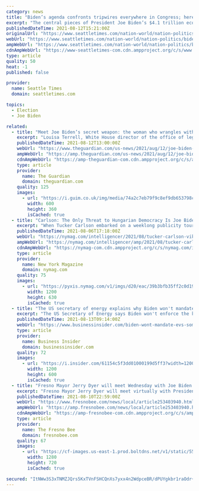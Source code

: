 ```yaml
---
category: news
title: "Biden’s agenda confronts tripwires everywhere in Congress; here’s the path ahead"
excerpt: "The central pieces of President Joe Biden’s $4.1 trillion economic agenda are now moving through Congress on a precarious two-track path that’s further complicated by a September showdown over the debt ceiling."
publishedDateTime: 2021-08-12T15:21:00Z
originalUrl: "https://www.seattletimes.com/nation-world/nation-politics/bidens-agenda-confronts-tripwires-everywhere-in-congress-heres-the-path-ahead/"
webUrl: "https://www.seattletimes.com/nation-world/nation-politics/bidens-agenda-confronts-tripwires-everywhere-in-congress-heres-the-path-ahead/"
ampWebUrl: "https://www.seattletimes.com/nation-world/nation-politics/bidens-agenda-confronts-tripwires-everywhere-in-congress-heres-the-path-ahead/?amp=1"
cdnAmpWebUrl: "https://www-seattletimes-com.cdn.ampproject.org/c/s/www.seattletimes.com/nation-world/nation-politics/bidens-agenda-confronts-tripwires-everywhere-in-congress-heres-the-path-ahead/?amp=1"
type: article
quality: 50
heat: -1
published: false

provider:
  name: Seattle Times
  domain: seattletimes.com

topics:
  - Election
  - Joe Biden

related:
  - title: "Meet Joe Biden’s secret weapon: the woman who wrangles with Congress"
    excerpt: "Louisa Terrell, White House director of the office of legislative affairs, is the tip of the spear of Biden’s team as she fulfills one of the most difficult jobs in a deeply divided political landscap"
    publishedDateTime: 2021-08-12T13:00:00Z
    webUrl: "https://www.theguardian.com/us-news/2021/aug/12/joe-biden-secret-weapon-louisa-terrell-congress?wpisrc=nl_powerup"
    ampWebUrl: "https://amp.theguardian.com/us-news/2021/aug/12/joe-biden-secret-weapon-louisa-terrell-congress"
    cdnAmpWebUrl: "https://amp-theguardian-com.cdn.ampproject.org/c/s/amp.theguardian.com/us-news/2021/aug/12/joe-biden-secret-weapon-louisa-terrell-congress"
    type: article
    provider:
      name: The Guardian
      domain: theguardian.com
    quality: 125
    images:
      - url: "https://i.guim.co.uk/img/media/74a2c7eb79f9c8ef9db653798c8fcb347c1a4719/654_0_3346_2007/master/3346.jpg?width=300&quality=45&auto=format&fit=max&dpr=2&s=cb7abaeb929f3807f0f8aaed493fc44b"
        width: 600
        height: 360
        isCached: true
  - title: "Carlson: The Only Threat to Hungarian Democracy Is Joe Biden"
    excerpt: "When Tucker Carlson embarked on a weeklong publicity tour of Viktor Orbán’s Hungary, Fox News personality Glenn Greenwald cast the decision as the kind of intrepid reporting we should all admire. “Is it now considered immoral or something for journalists to visit other countries to report on what they see and hear there?"
    publishedDateTime: 2021-08-06T17:18:00Z
    webUrl: "https://nymag.com/intelligencer/2021/08/tucker-carlson-viktor-orban-interview-fox-news-hungary-biden-interference.html"
    ampWebUrl: "https://nymag.com/intelligencer/amp/2021/08/tucker-carlson-viktor-orban-interview-fox-news-hungary-biden-interference.html"
    cdnAmpWebUrl: "https://nymag-com.cdn.ampproject.org/c/s/nymag.com/intelligencer/amp/2021/08/tucker-carlson-viktor-orban-interview-fox-news-hungary-biden-interference.html"
    type: article
    provider:
      name: New York Magazine
      domain: nymag.com
    quality: 75
    images:
      - url: "https://pyxis.nymag.com/v1/imgs/d20/eac/39b3bfb35ff2c0d192dbf652b09eab40f1-tucker-carlson.1x.rsocial.w1200.jpg"
        width: 1200
        height: 630
        isCached: true
  - title: "The US secretary of energy explains why Biden won't mandate a switch to electric cars — even though some experts say that's what's needed"
    excerpt: "The US Secretary of Energy says Biden won't enforce the kind of EV mandate that some experts recommend."
    publishedDateTime: 2021-08-13T09:14:00Z
    webUrl: "https://www.businessinsider.com/biden-wont-mandate-evs-some-experts-say-he-should-2021-8"
    type: article
    provider:
      name: Business Insider
      domain: businessinsider.com
    quality: 72
    images:
      - url: "https://i.insider.com/61154c5f3dd01000199d5ff3?width=1200&format=jpeg"
        width: 1200
        height: 600
        isCached: true
  - title: "Fresno Mayor Jerry Dyer will meet Wednesday with Joe Biden. Here’s what they’ll discuss"
    excerpt: "Fresno Mayor Jerry Dyer will meet virtually with President Joe Biden and other leaders nationwide on Wednesday to discuss bipartisan infrastructure investment, White House officials confirmed. The meeting comes one day after Senate Democrats and Republicans came together to approve a $1 trillion infrastructure bill."
    publishedDateTime: 2021-08-10T22:59:00Z
    webUrl: "https://www.fresnobee.com/news/local/article253403940.html"
    ampWebUrl: "https://amp.fresnobee.com/news/local/article253403940.html"
    cdnAmpWebUrl: "https://amp-fresnobee-com.cdn.ampproject.org/c/s/amp.fresnobee.com/news/local/article253403940.html"
    type: article
    provider:
      name: The Fresno Bee
      domain: fresnobee.com
    quality: 67
    images:
      - url: "https://cf-images.us-east-1.prod.boltdns.net/v1/static/5596404782001/02a0e4ad-8c15-4167-87a8-cd09fafef86b/bd7fa089-1ea3-4c88-9097-47c110641f09/1280x720/match/image.jpg"
        width: 1280
        height: 720
        isCached: true

secured: "ItNWw3S3xTNMZJQrs5KxTVnFSHCQnXs7yxx4n2WdpceBR/dPUYgkbr1raOdr+7NUTKUPWwCRZmamh06mKsLcA4ZAHJaVbHoDbKaN6WQkT3kpgfDhMHjDapaKsWAG4xntisH7/qVAwSqYck1R0fqIzaAtNeTEWb4lSSQJkWpvsPYe6NpSouYfgvKsPBV1k8fcqf2goax3GZUBGeSysJk9OFxtm4iYMuIAM/d+0MRvVgndY7Fi9Ti94gm9N9iij5zC10Lkqc2gT0b+AOa/2lonLtP3slcOE8BDl+xcEVPqsqOi7NfKx1w0/lFxodQs6yJReDoD3MTC7NmRYZbPdqxLRCFGcZhOhZIV4eRWk+EqUTY=;4ar5rYFaF9yEejbT7LP3SQ=="
---
```


